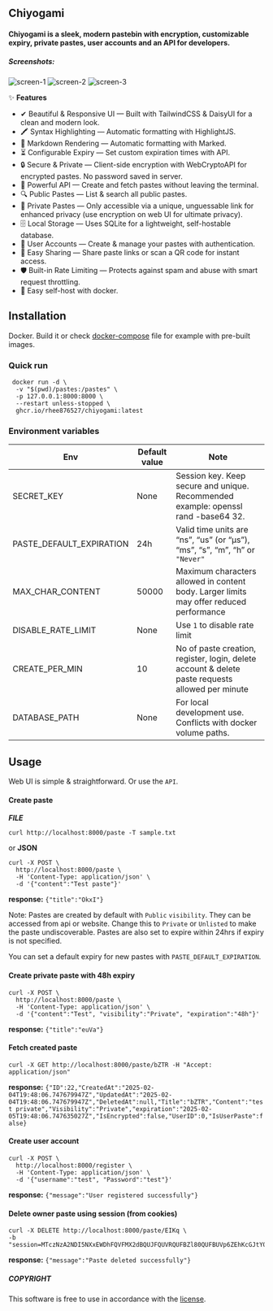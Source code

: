 ## Chiyogami

#### Chiyogami is a sleek, modern pastebin with encryption, customizable expiry, private pastes, user accounts and an API for developers.




##### Screenshots:

![screen-1](https://github.com/user-attachments/assets/5985f94d-4e35-4479-bc57-726e7cfb4577)
![screen-2](https://github.com/user-attachments/assets/0918a641-bf50-4d26-971a-39d7e9876a6d)
![screen-3](https://github.com/user-attachments/assets/95532b56-9e2f-447f-8c9c-cdbe4119fa59)





✨ **Features**

- ✔ Beautiful & Responsive UI — Built with TailwindCSS & DaisyUI for a clean and modern look.
- 🖍 Syntax Highlighting — Automatic formatting with HighlightJS.
- 📝 Markdown Rendering — Automatic formatting with Marked.
- ⏳ Configurable Expiry — Set custom expiration times with API.
- 🔒 Secure & Private — Client-side encryption with WebCryptoAPI for encrypted pastes. No password saved in server.
- 📡 Powerful API — Create and fetch pastes without leaving the terminal.
- 🔍 Public Pastes — List & search all public pastes.
- 🔑 Private Pastes — Only accessible via a unique, unguessable link for enhanced privacy (use encryption on web UI for ultimate privacy).
- 🗄 Local Storage — Uses SQLite for a lightweight, self-hostable database.
- 👤 User Accounts — Create & manage your pastes with authentication.
- 🔗 Easy Sharing — Share paste links or scan a QR code for instant access.
- 🛡 Built-in Rate Limiting — Protects against spam and abuse with smart request throttling.
- 🐳 Easy self-host with docker.




## Installation
Docker. Build it or check [docker-compose](https://github.com/rhee876527/chiyogami/blob/main/docker-compose.yml) file for example with pre-built images.

### Quick run

```
 docker run -d \
  -v "$(pwd)/pastes:/pastes" \
  -p 127.0.0.1:8000:8000 \
  --restart unless-stopped \
  ghcr.io/rhee876527/chiyogami:latest
```

### Environment variables


| Env     | Default value | Note   |
|----------|-----|--------------|
| SECRET_KEY    | None  |  Session key. Keep secure and unique. Recommended example: openssl rand -base64 32.    |
| PASTE_DEFAULT_EXPIRATION      | 24h  |    Valid time units are “ns”, “us” (or “µs”), “ms”, “s”, “m”, “h” or `"Never"`  |
| MAX_CHAR_CONTENT  | 50000  | Maximum characters allowed in content body. Larger limits may offer reduced performance     |
| DISABLE_RATE_LIMIT  | None  | Use `1` to disable rate limit     |
| CREATE_PER_MIN  | 10  | No of paste creation, register, login, delete account & delete paste requests allowed per minute     |
| DATABASE_PATH  | None  | For local development use. Conflicts with docker volume paths.      |


## Usage
Web UI is simple & straightforward. Or use the `API`.

#### Create paste
***FILE***
```
curl http://localhost:8000/paste -T sample.txt
```
or **JSON**
```
curl -X POST \
  http://localhost:8000/paste \
  -H 'Content-Type: application/json' \
  -d '{"content":"Test paste"}'
```




**response:** `{"title":"OkxI"}`




Note: Pastes are created by default with `Public` `visibility`. They can be accessed from api or website.
Change this to `Private` or `Unlisted` to make the paste undiscoverable. Pastes are also set to expire within 24hrs if expiry is not specified.

You can set a default expiry for new pastes with `PASTE_DEFAULT_EXPIRATION`.




#### Create private paste with 48h expiry

```
curl -X POST \
  http://localhost:8000/paste \
  -H 'Content-Type: application/json' \
  -d '{"content":"Test", "visibility":"Private", "expiration":"48h"}'
```
**response:** `{"title":"euVa"}`




#### Fetch created paste
```
curl -X GET http://localhost:8000/paste/bZTR -H "Accept: application/json"
```



**response:**
``
{"ID":22,"CreatedAt":"2025-02-04T19:48:06.747679947Z","UpdatedAt":"2025-02-04T19:48:06.747679947Z","DeletedAt":null,"Title":"bZTR","Content":"test private","Visibility":"Private","expiration":"2025-02-05T19:48:06.747635027Z","IsEncrypted":false,"UserID":0,"IsUserPaste":false}
``


#### Create user account

```
curl -X POST \
  http://localhost:8000/register \
  -H 'Content-Type: application/json' \
  -d '{"username":"test", "Password":"test"}'
```

**response:** `{"message":"User registered successfully"}`


#### Delete owner paste using session (from cookies)

```
curl -X DELETE http://localhost:8000/paste/EIKq \
-b "session=MTczNzA2NDI5NXxEWDhFQVFMX2dBQUJFQUVRQUFBZl80QUFBUVp6ZEhKcGJtY01DUUFIZFhObGNsOXBaQVIxYVc1MEJnSUFEQT09fLnhi2OxsN6coY5ZmmBeA0tPXUcsKiii6ECOoJ7yrqNC"
```

**response:** `{"message":"Paste deleted successfully"}`




##### COPYRIGHT
This software is free to use in accordance with the [license](https://github.com/rhee876527/chiyogami/blob/main/LICENSE).
